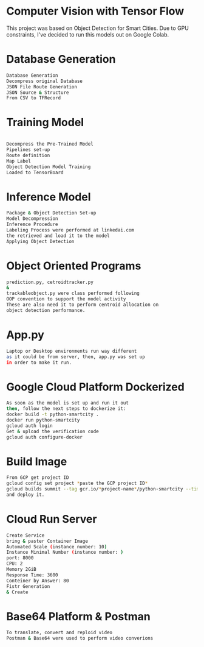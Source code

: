 # Computer Vision with Tensor Flow

This project was based on Object Detection for
Smart Cities.
Due to GPU constraints, I've decided to run this models out
on Google Colab. 

# Database Generation

```sh
Database Generation
Decompress original Database
JSON File Route Generation
JSON Source & Structure
From CSV to TFRecord
```

# Training Model
```sh

Decompress the Pre-Trained Model
Pipelines set-up
Route definition
Map Label
Object Detection Model Training 
Loaded to TensorBoard

```

# Inference Model

```sh
Package & Object Detection Set-up
Model Decompression
Inference Procedure 
Labeling Process were performed at linkedai.com
the retrieved and load it to the model
Applying Object Detection

```


# Object Oriented Programs 

```sh
prediction.py, cetroidtracker.py
&
trackableobject.py were class performed following
OOP convention to support the model activity
These are also need it to perform centroid allocation on
object detection performance.
```


# App.py

```sh
Laptop or Desktop environments run way different
as it could be from server, then, app.py was set up
in order to make it run.
```

# Google Cloud Platform Dockerized 

```sh
As soon as the model is set up and run it out
then, follow the next steps to dockerize it:
docker build -t python-smartcity .
docker run python-smartcity
gcloud auth login
Get & upload the verification code
gcloud auth configure-docker
```

# Build Image
```sh
From GCP get project ID
gcloud config set project *paste the GCP project ID*
gcloud builds summit --tag gcr.io/*project-name*/python-smartcity --timout=6000s
and deploy it.
```
# Cloud Run Server 
```sh
Create Service
bring & paster Container Image
Automated Scale (instance number: 10)
Instance Minimal Number (instance number: )
port: 8000
CPU: 2
Memory 2GiB
Response Time: 3600
Conteiner by Answer: 80
Fistr Generation
& Create
```

# Base64 Platform & Postman
```sh
To translate, convert and reploid video 
Postman & Base64 were used to perform video converions
```